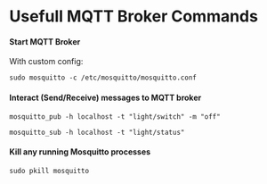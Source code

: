 # Usefull MQTT Broker Commands

#### Start MQTT Broker
With custom config:
```{bash}
sudo mosquitto -c /etc/mosquitto/mosquitto.conf
```


#### Interact (Send/Receive) messages to MQTT broker
```{bash}
mosquitto_pub -h localhost -t "light/switch" -m "off"
```
```{bash}
mosquitto_sub -h localhost -t "light/status"
```

#### Kill any running Mosquitto processes
```{bash}
sudo pkill mosquitto
```